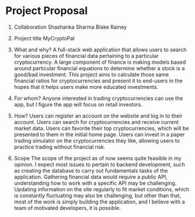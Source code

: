 # Project Proposal

1) Collaboration
Shashanka Sharma
Blake Rainey

2) Project title
MyCryptoPal

3) What and why?
A full-stack web application that allows users to search for various pieces of financial data pertaining to a particular cryptocurrency.
A large component of finance is making models based around particular financial equations to determine whether a stock is a good/bad investment. 
This project aims to calculate those same financial ratios for cryptocurrencies and present it to end-users in the hopes that it helps users make more educated investments.

4) For whom?
Anyone interested in trading cryptocurrencies can use the app, but I figure the app will focus on retail investors. 

5) How?
Users can register an account on the website and log in to their account.
Users can search for cryptocurrencies and receive current market data.
Users can favorite their top cryptocurrencies, which will be presented to them in the initial home page.
Users can invest in a paper trading simulator on the cryptocurrencies they like, allowing users to practice trading without financial risk.

6) Scope
The scope of the project as of now seems quite feasible in my opinion. I expect most issues to pertain to backend development, such as creating the database to carry out fundamentals tasks of the application. Gathering financial data would require a public API, understanding how to work with a specific API may be challenging. Updating information on the site regularly to fit market conditions, which is constantly fluctuating may also be challenging, but other than that, most of the work is simply building the application, and I believe with a team of motivated developers, it is possible. 





